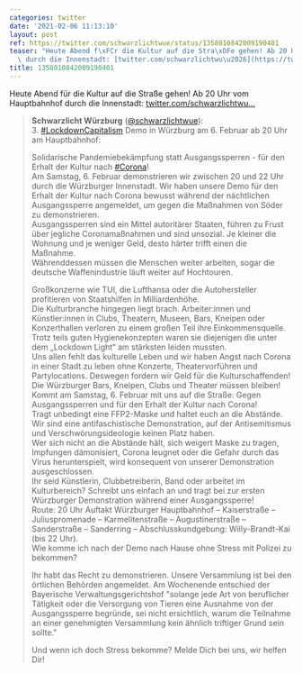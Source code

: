 ```yaml
---
categories: twitter
date: '2021-02-06 11:13:10'
layout: post
ref: https://twitter.com/schwarzlichtwue/status/1358010842009190401
teaser: "Heute Abend f\xFCr die Kultur auf die Stra\xDFe gehen! Ab 20 Uhr vom Hauptbahnhof\
  \ durch die Innenstadt: [twitter.com/schwarzlichtwu\u2026](https://twitter.com/schwarzlichtwue/status/1356526860499312645)"
title: 1358010842009190401
---
```

Heute Abend für die Kultur auf die Straße gehen! Ab 20 Uhr vom Hauptbahnhof durch die Innenstadt: [twitter.com/schwarzlichtwu…](https://twitter.com/schwarzlichtwue/status/1356526860499312645)
> <b>Schwarzlicht Würzburg</b> ([@schwarzlichtwue](https://twitter.com/schwarzlichtwue)):  
><span>3. </span>[#LockdownCapitalism](/t/lockdowncapitalism) Demo in Würzburg am 6. Februar ab 20 Uhr am Hauptbahnhof:  
>  
>Solidarische Pandemiebekämpfung statt Ausgangssperren - für den Erhalt der Kultur nach [#Corona](/t/corona)!   
>Am Samstag, 6. Februar demonstrieren wir zwischen 20 und 22 Uhr durch die Würzburger Innenstadt. Wir haben unsere Demo für den Erhalt der Kultur nach Corona bewusst während der nächtlichen Ausgangssperre angemeldet, um gegen die Maßnahmen von Söder zu demonstrieren.  
>Ausgangssperren sind ein Mittel autoritärer Staaten, führen zu Frust über jegliche Coronamaßnahmen und sind unsozial. Je kleiner die Wohnung und je weniger Geld, desto härter trifft einen die Maßnahme.  
>Währenddessen müssen die Menschen weiter arbeiten, sogar die deutsche Waffenindustrie läuft weiter auf Hochtouren.  
>  
>  
>  
>Großkonzerne wie TUI, die Lufthansa oder die Autohersteller profitieren von Staatshilfen in Milliardenhöhe.  
>Die Kulturbranche hingegen liegt brach. Arbeiter:innen und Künstler:innen in Clubs, Theatern, Museen, Bars, Kneipen oder Konzerthallen verloren zu einem großen Teil ihre Einkommensquelle.  
>Trotz teils guten Hygienekonzepten waren sie diejenigen die unter dem „Lockdown Light“ am stärksten leiden mussten.  
>Uns allen fehlt das kulturelle Leben und wir haben Angst nach Corona in einer Stadt zu leben ohne Konzerte, Theatervorführen und Partylocations. Deswegen fordern wir Geld für die Kulturschaffenden! Die Würzburger Bars, Kneipen, Clubs und Theater müssen bleiben!  
>Kommt am Samstag, 6. Februar mit uns auf die Straße: Gegen Ausgangssperren und für den Erhalt der Kultur nach Corona!  
>Tragt unbedingt eine FFP2-Maske und haltet euch an die Abstände. Wir sind eine antifaschistische Demonstration, auf der Antisemitismus und Verschwörungsideologie keinen Platz haben.  
>Wer sich nicht an die Abstände hält, sich weigert Maske zu tragen, Impfungen dämonisiert, Corona leugnet oder die Gefahr durch das Virus herunterspielt, wird konsequent von unserer Demonstration ausgeschlossen.  
>Ihr seid Künstlerin, Clubbetreiberin, Band oder arbeitet im Kulturbereich? Schreibt uns einfach an und tragt bei zur ersten Würzburger Demonstration während einer Ausgangssperre!  
>Route: 20 Uhr Auftakt Würzburger Hauptbahnhof – Kaiserstraße – Juliuspromenade – Karmelitenstraße – Augustinerstraße – Sanderstraße – Sanderring – Abschlusskundgebung: Willy-Brandt-Kai (bis 22 Uhr).  
>Wie komme ich nach der Demo nach Hause ohne Stress mit Polizei zu bekommen?  
>  
>  
>  
>Ihr habt das Recht zu demonstrieren. Unsere Versammlung ist bei den örtlichen Behörden angemeldet. Am Wochenende entschied der Bayerische Verwaltungsgerichtshof "solange jede Art von beruflicher  
>Tätigkeit oder die Versorgung von Tieren eine Ausnahme von der Ausgangssperre begründe, sei nicht ersichtlich, warum die Teilnahme an einer genehmigten Versammlung kein ähnlich triftiger Grund sein sollte."  
>  
>  
>  
>Und wenn ich doch Stress bekomme? Melde Dich bei uns, wir helfen Dir!  


